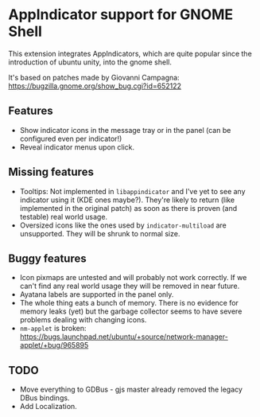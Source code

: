 # AppIndicator support for GNOME Shell
This extension integrates AppIndicators, which are quite popular since the introduction of ubuntu unity, into the gnome shell.

It's based on patches made by Giovanni Campagna: https://bugzilla.gnome.org/show_bug.cgi?id=652122

## Features
* Show indicator icons in the message tray or in the panel (can be configured even per indicator!)
* Reveal indicator menus upon click.

## Missing features
* Tooltips: Not implemented in `libappindicator` and I've yet to see any indicator using it (KDE ones maybe?). They're likely to return (like implemented in the original patch) as soon as there is proven (and testable) real world usage.
* Oversized icons like the ones used by `indicator-multiload` are unsupported. They will be shrunk to normal size.

## Buggy features
* Icon pixmaps are untested and will probably not work correctly. If we can't find any real world usage they will be removed in near future.
* Ayatana labels are supported in the panel only.
* The whole thing eats a bunch of memory. There is no evidence for memory leaks (yet) but the garbage collector seems to have severe problems dealing with changing icons.
* `nm-applet` is broken: https://bugs.launchpad.net/ubuntu/+source/network-manager-applet/+bug/965895

## TODO
* Move everything to GDBus - gjs master already removed the legacy DBus bindings.
* Add Localization.